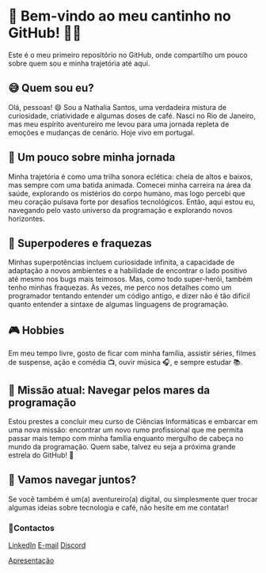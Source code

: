 # 👋 Bem-vindo ao meu cantinho no GitHub! 👩‍💻

Este é o meu primeiro repositório no GitHub, onde compartilho um pouco sobre quem sou e minha trajetória até aqui.

## 😅 Quem sou eu?

Olá, pessoas! 😄 Sou a Nathalia Santos, uma verdadeira mistura de curiosidade, criatividade e algumas doses de café. Nasci no Rio de Janeiro, mas meu espírito aventureiro me levou para uma jornada repleta de emoções e mudanças de cenário. Hoje vivo em portugal.

## 🚀 Um pouco sobre minha jornada

Minha trajetória é como uma trilha sonora eclética: cheia de altos e baixos, mas sempre com uma batida animada. Comecei minha carreira na área da saúde, explorando os mistérios do corpo humano, mas logo percebi que meu coração pulsava forte por desafios tecnológicos.
 Então, aqui estou eu, navegando pelo vasto universo da programação e explorando novos horizontes.

## 💪 Superpoderes e fraquezas

Minhas superpotências incluem curiosidade infinita, a capacidade de adaptação a novos ambientes e a habilidade de encontrar o lado positivo até mesmo nos bugs mais teimosos. Mas, como todo super-herói, também tenho minhas fraquezas. Às vezes, me perco nos detalhes como um programador tentando entender um código antigo, e dizer não é tão difícil quanto entender a sintaxe de algumas linguagens de programação.

## 🎮 Hobbies

Em meu tempo livre, gosto de ficar com minha família, assistir séries, filmes de suspense, ação e comédia 📺, ouvir música 🎧, e sempre estudar 📚.

## 🎯 Missão atual: Navegar pelos mares da programação

Estou prestes a concluir meu curso de Ciências Informáticas e embarcar em uma nova missão: encontrar um novo rumo profissional que me permita passar mais tempo com minha família enquanto mergulho de cabeça no mundo da programação. Quem sabe, talvez eu seja a próxima grande estrela do GitHub! 🌟

## 🌊 Vamos navegar juntos?

Se você também é um(a) aventureiro(a) digital, ou simplesmente quer trocar algumas ideias sobre tecnologia e café, não hesite em me contatar! 

### 💌Contactos

[LinkedIn](www.linkedin.com/in/nathalia-santos-757b21300)
[E-mail](nathsantos.ti@gmail.com)
[Discord](https://discord.gg/s5cQJqe4)

[Apresentação](https://nathsantos2024.github.io/Apresentacao)



